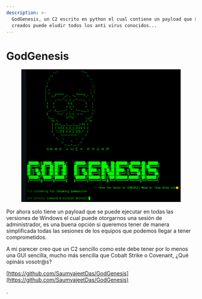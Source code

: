 ```yaml
---
description: >-
  GodGenesis, un C2 escrito en python el cual contiene un payload que según su
  creados puede eludir todos los anti virus conocidos...
---
```


# GodGenesis

<figure><img src="../.gitbook/assets/image.png" alt=""><figcaption></figcaption></figure>

Por ahora solo tiene un payload que se puede ejecutar en todas las versiones de Windows el cual puede otorgarnos una sesión de administrador, es una buena opción si queremos tener de manera simplificada todas las sesiones de los equipos que podemos llegar a tener comprometidos.

A mi parecer creo que un C2 sencillo como este debe tener por lo menos una GUI sencilla, mucho más sencilla que Cobalt Strike o Covenant, ¿Qué opináis vosotr@s?

[https://github.com/SaumyajeetDas/GodGenesis](https://github.com/SaumyajeetDas/GodGenesis)

.
